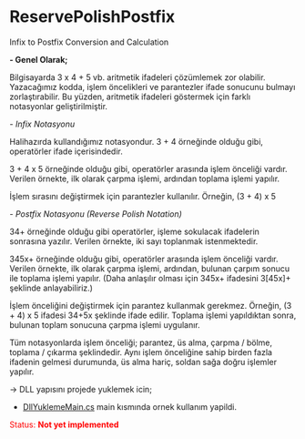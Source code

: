 # ReservePolishPostfix
Infix to Postfix Conversion and Calculation


**- Genel Olarak;**


Bilgisayarda 3 x 4 + 5 vb. aritmetik ifadeleri çözümlemek zor olabilir. Yazacağımız kodda, işlem öncelikleri ve parantezler ifade sonucunu bulmayı zorlaştırabilir. Bu yüzden, aritmetik ifadeleri göstermek için farklı notasyonlar geliştirilmiştir.

*- Infix Notasyonu*

Halihazırda kullandığımız notasyondur. 3 + 4 örneğinde olduğu gibi, operatörler ifade içerisindedir.

3 + 4 x 5 örneğinde olduğu gibi, operatörler arasında işlem önceliği vardır. Verilen örnekte, ilk olarak çarpma işlemi, ardından toplama işlemi yapılır.

İşlem sırasını değiştirmek için parantezler kullanılır. Örneğin, (3 + 4) x 5

*- Postfix Notasyonu (Reverse Polish Notation)*

34+ örneğinde olduğu gibi operatörler, işleme sokulacak ifadelerin sonrasına yazılır. Verilen örnekte, iki sayı toplanmak istenmektedir.

345x+ örneğinde olduğu gibi, operatörler arasında işlem önceliği vardır. Verilen örnekte, ilk olarak çarpma işlemi, ardından, bulunan çarpım sonucu ile toplama işlemi yapılır. (Daha anlaşılır olması için 345x+ ifadesini 3[45x]+ şeklinde anlayabiliriz.)

İşlem önceliğini değiştirmek için parantez kullanmak gerekmez. Örneğin, (3 + 4) x 5 ifadesi 34+5x şeklinde ifade edilir. Toplama işlemi yapıldıktan sonra, bulunan toplam sonucuna çarpma işlemi uygulanır. 

Tüm notasyonlarda işlem önceliği; parantez, üs alma, çarpma / bölme, toplama / çıkarma şeklindedir. Aynı işlem önceliğine sahip birden fazla ifadenin gelmesi durumunda, üs alma hariç, soldan sağa doğru işlemler yapılır.

-> DLL yapısını projede yuklemek icin; 
 - [DllYuklemeMain.cs](https://github.com/zekeriyafince/ReservePolishPostfix/blob/master/DllYuklemeMain.cs)  main kısmında ornek kullanım yapildi.

<font color="red">Status: **Not yet implemented**</font>

